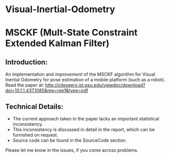 # Visual-Inertial-Odometry

# MSCKF (Mult-State Constraint Extended Kalman Filter)

## Introduction:
An implementation and *improvement* of the MSCKF algorithm for Visual Inertial Odometry for pose estimation of a mobile platform (such as a robot).
Read the paper at: http://citeseerx.ist.psu.edu/viewdoc/download?doi=10.1.1.437.1085&rep=rep1&type=pdf

## Technical Details:
- The current approach taken in the paper lacks an important statistical inconsistency.
- This inconsistency is discussed in detail in the report, which can be furnished on request.
- Source code can be found in the SourceCode section.

Please let me know in the issues, if you come across problems.
